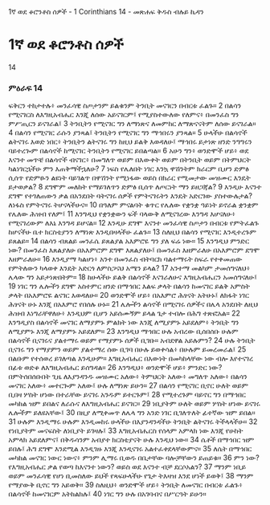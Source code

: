 ﻿
1ኛ ወደ ቆሮንቶስ ሰዎች - 1 Corinthians 14 - መጽሐፍ ቅዱስ ብሉይ ኪዳን
# 1ኛ ወደ ቆሮንቶስ ሰዎች
14
### ምዕራፍ 14
 ፍቅርን ተከታተሉ፥ መንፈሳዊ ስጦታንም ይልቁንም ትንቢት መናገርን በብርቱ ፈልጉ።
2  በልሳን የሚናገርስ ለእግዚአብሔር እንጂ ለሰው አይናገርም፤ የሚያስተውለው የለምና፥ በመንፈስ ግን ምሥጢርን ይናገራል፤
3  ትንቢትን የሚናገር ግን ለማነጽና ለመምከር ለማጽናናትም ለሰው ይናገራል።
4  በልሳን የሚናገር ራሱን ያንጻል፤ ትንቢትን የሚናገር ግን ማኅበሩን ያንጻል።
5  ሁላችሁ በልሳኖች ልትናገሩ እወድ ነበር፥ ትንቢትን ልትናገሩ ግን ከዚህ ይልቅ እወዳለሁ፤ ማኅበሩ ይታነጽ ዘንድ ንግግሩን ባይተረጐም በልሳኖች ከሚናገር ትንቢትን የሚናገር ይበልጣል።
6  አሁን ግን፥ ወንድሞች ሆይ፥ ወደ እናንተ መጥቼ በልሳኖች ብናገር፥ በመግለጥ ወይም በእውቀት ወይም በትንቢት ወይም በትምህርት ካልነገርኋችሁ ምን እጠቅማችኋለሁ?
7  ነፍስ የሌለበት ነገር እንኳ ዋሽንትም ክራርም ቢሆን ድምፅ ሲሰጥ የድምፁን ልዩነት ባይገልጥ በዋሽንት የሚነፋው ወይስ በክራር የሚመታው መዝሙር እንዴት ይታወቃል?
8  ደግሞም መለከት የማይገለጥን ድምፅ ቢሰጥ ለጦርነት ማን ይዘጋጃል?
9  እንዲሁ እናንተ ደግሞ የተገለጠውን ቃል በአንደበት ባትናገሩ ሰዎች የምትናገሩትን እንዴት አድርገው ያስተውሉታል? ለነፋስ የምትናገሩ ትሆናላችሁና።
10  በዓለም ምናልባት ቁጥር የሌለው የቋንቋ ዓይነት ይኖራል ቋንቋም የሌለው ሕዝብ የለም፤
11  እንግዲህ የቋንቋውን ፍች ባላውቅ ለሚናገረው እንግዳ እሆናለሁ፥ የሚናገረውም ለእኔ እንግዳ ይሆናል።
12  እንዲሁ ደግሞ እናንተ መንፈሳዊ ስጦታን በብርቱ የምትፈልጉ ከሆናችሁ ቤተ ክርስቲያንን ለማነጽ እንዲበዛላችሁ ፈልጉ።
13  ስለዚህ በልሳን የሚናገር እንዲተረጉም ይጸልይ።
14  በልሳን ብጸልይ መንፈሴ ይጸልያል አእምሮዬ ግን ያለ ፍሬ ነው።
15  እንግዲህ ምንድር ነው? በመንፈስ እጸልያለሁ በአእምሮም ደግሞ እጸልያለሁ፤ በመንፈስ እዘምራለሁ በአእምሮም ደግሞ እዘምራለሁ።
16  እንዲያማ ካልሆነ፥ አንተ በመንፈስ ብትባርክ ባልተማሩት ስፍራ የተቀመጠው የምትለውን ካላወቀ እንዴት አድርጎ ለምስጋናህ አሜን ይላል?
17  አንተማ መልካም ታመሰግናለህ፥ ሌላው ግን አይታነጽበትም።
18  ከሁላችሁ ይልቅ በልሳኖች እናገራለሁና እግዚአብሔርን አመሰግናለሁ፤
19  ነገር ግን ሌሎችን ደግሞ አስተምር ዘንድ በማኅበር እልፍ ቃላት በልሳን ከመናገር ይልቅ አምስት ቃላት በአእምሮዬ ልናገር እወዳለሁ።
20  ወንድሞች ሆይ፥ በአእምሮ ሕፃናት አትሁኑ፤ ለክፋት ነገር ሕፃናት ሁኑ እንጂ በአእምሮ የበሰሉ ሁኑ።
21  ሌሎችን ልሳኖች በሚናገሩ ሰዎችና በሌላ አንደበት ለዚህ ሕዝብ እነግራቸዋለሁ፥ እንዲህም ቢሆን አይሰሙኝም ይላል ጌታ ተብሎ በሕግ ተጽፎአል።
22  እንግዲያስ በልሳኖች መናገር ለማያምኑ ምልክት ነው እንጂ ለሚያምኑ አይደለም፥ ትንቢት ግን ለሚያምኑ እንጂ ለማያምኑ አይደለም።
23  እንግዲህ ማኅበር ሁሉ አብረው ቢሰበሰቡ ሁሉም በልሳኖች ቢናገሩና ያልተማሩ ወይም የማያምኑ ሰዎች ቢገቡ። አብደዋል አይሉምን?
24  ሁሉ ትንቢት ቢናገሩ ግን የማያምን ወይም ያልተማረ ሰው ቢገባ በሁሉ ይወቀሳል፥ በሁሉም ይመረመራል፤
25  በልቡም የተሰወረ ይገለጣል እንዲሁም። እግዚአብሔር በእውነት በመካከላቸው ነው ብሎ እየተናገረ በፊቱ ወድቆ ለእግዚአብሔር ይሰግዳል።
26  እንግዲህ፥ ወንድሞች ሆይ፥ ምንድር ነው? በምትሰበሰቡበት ጊዜ ለእያንዳንዱ መዝሙር አለው፥ ትምህርት አለው፥ መግለጥ አለው፥ በልሳን መናገር አለው፥ መተርጐም አለው፤ ሁሉ ለማነጽ ይሁን።
27  በልሳን የሚናገር ቢኖር ሁለት ወይም ቢበዛ ሦስት ሆነው በተራቸው ይናገሩ አንዱም ይተርጉም፤
28  የሚተረጉም ባይኖር ግን በማኅበር መካከል ዝም ይበልና ለራሱና ለእግዚአብሔር ይናገር።
29  ነቢያትም ሁለት ወይም ሦስት ሆነው ይናገሩ ሌሎችም ይለዩአቸው፤
30  በዚያ ለሚቀመጥ ለሌላ ግን አንድ ነገር ቢገለጥለት ፊተኛው ዝም ይበል።
31  ሁሉም እንዲማሩ ሁሉም እንዲመከሩ ሁላችሁ በእያንዳንዳችሁ ትንቢት ልትናገሩ ትችላላችሁ።
32  የነቢያትም መናፍስት ለነቢያት ይገዛሉ፤
33  እግዚአብሔርስ የሰላም አምላክ ነው እንጂ የሁከት አምላክ አይደለምና፤ በቅዱሳንም አብያተ ክርስቲያናት ሁሉ እንዲህ ነው።
34  ሴቶች በማኅበር ዝም ይበሉ፤ ሕግ ደግሞ እንደሚል እንዲገዙ እንጂ እንዲናገሩ አልተፈቀደላቸውምና።
35  ለሴት በማኅበር መካከል መናገር ነውር ነውና፥ ምንም ሊማሩ ቢወዱ በቤታቸው ባሎቻቸውን ይጠይቁ።
36  ምን ነው? የእግዚአብሔር ቃል የወጣ ከእናንተ ነውን? ወይስ ወደ እናንተ ብቻ ደርሶአልን?
37  ማንም ነቢይ ወይም መንፈሳዊ የሆነ ቢመስለው ይህች የጻፍሁላችሁ የጌታ ትእዛዝ እንደ ሆነች ይወቅ፤
38  ማንም የማያውቅ ቢኖር ግን አይወቅ።
39  ስለዚህ፥ ወንድሞች ሆይ፥ ትንቢት ለመናገር በብርቱ ፈልጉ፥ በልሳኖች ከመናገርም አትከልክሉ፤
40  ነገር ግን ሁሉ በአገባብና በሥርዓት ይሁን። 
